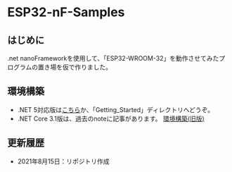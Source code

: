 # ESP32-nF-Samples

## はじめに
.net nanoFrameworkを使用して、「ESP32-WROOM-32」を動作させてみたプログラムの置き場を仮で作りました。

## 環境構築
- .NET 5対応版は[こちら](https://github.com/masi2k203/ESP32-nF-Samples/tree/master/Getting_Started)か、「Getting_Started」ディレクトリへどうぞ。
- .NET Core 3.1版は、過去のnoteに記事があります。
[環境構築(旧版)](https://note.com/ice8550/n/nc29312d23d17)

## 更新履歴
- 2021年8月15日：リポジトリ作成